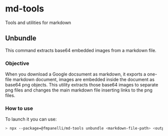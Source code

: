 # md-tools
Tools and utilities for markdown

## Unbundle
This command extracts base64 embedded images from a markdown file.

### Objective
When you download a Google docsument as markdown, it exports a one-file markdown document, images are embedded inside the document as base64 png objects.
This utility extracts those base64 images to separate png files and changes the main markdown file inserting links to the png files.

### How to use
To launch it you can use:

```bash
> npx --package=@fmpanelli/md-tools unbundle <markdown-file-path> <output-directory>
```
